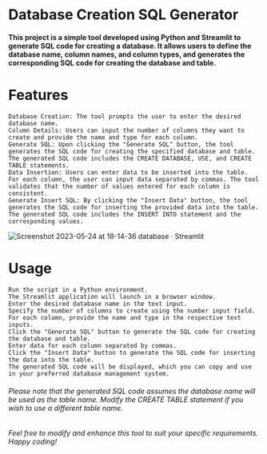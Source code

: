 # Database Creation SQL Generator

#### This project is a simple tool developed using Python and Streamlit to generate SQL code for creating a database. It allows users to define the database name, column names, and column types, and generates the corresponding SQL code for creating the database and table.
# Features

    Database Creation: The tool prompts the user to enter the desired database name.
    Column Details: Users can input the number of columns they want to create and provide the name and type for each column.
    Generate SQL: Upon clicking the "Generate SQL" button, the tool generates the SQL code for creating the specified database and table. The generated SQL code includes the CREATE DATABASE, USE, and CREATE TABLE statements.
    Data Insertion: Users can enter data to be inserted into the table. For each column, the user can input data separated by commas. The tool validates that the number of values entered for each column is consistent.
    Generate Insert SQL: By clicking the "Insert Data" button, the tool generates the SQL code for inserting the provided data into the table. The generated SQL code includes the INSERT INTO statement and the corresponding values.
    
![Screenshot 2023-05-24 at 18-14-36 database · Streamlit](https://github.com/faramarzzareian/database_code_generator/assets/5400662/0324fc99-0448-4058-be7f-b95aa5b291dc)

# Usage

    Run the script in a Python environment.
    The Streamlit application will launch in a browser window.
    Enter the desired database name in the text input.
    Specify the number of columns to create using the number input field.
    For each column, provide the name and type in the respective text inputs.
    Click the "Generate SQL" button to generate the SQL code for creating the database and table.
    Enter data for each column separated by commas.
    Click the "Insert Data" button to generate the SQL code for inserting the data into the table.
    The generated SQL code will be displayed, which you can copy and use in your preferred database management system.

###### Please note that the generated SQL code assumes the database name will be used as the table name. Modify the CREATE TABLE statement if you wish to use a different table name.

###### Feel free to modify and enhance this tool to suit your specific requirements. Happy coding!
